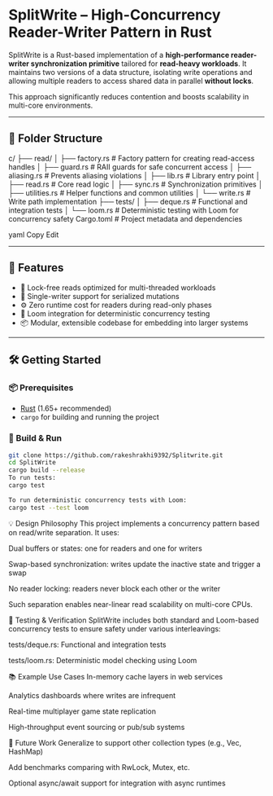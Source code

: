 
# SplitWrite – High-Concurrency Reader-Writer Pattern in Rust

SplitWrite is a Rust-based implementation of a **high-performance reader-writer synchronization primitive** tailored for **read-heavy workloads**. It maintains two versions of a data structure, isolating write operations and allowing multiple readers to access shared data in parallel **without locks**.

This approach significantly reduces contention and boosts scalability in multi-core environments.

---

## 📁 Folder Structure

c/
├── read/
│ ├── factory.rs # Factory pattern for creating read-access handles
│ ├── guard.rs # RAII guards for safe concurrent access
│ ├── aliasing.rs # Prevents aliasing violations
│ ├── lib.rs # Library entry point
│ ├── read.rs # Core read logic
│ ├── sync.rs # Synchronization primitives
│ ├── utilities.rs # Helper functions and common utilities
│ └── write.rs # Write path implementation
├── tests/
│ ├── deque.rs # Functional and integration tests
│ └── loom.rs # Deterministic testing with Loom for concurrency safety
Cargo.toml # Project metadata and dependencies

yaml
Copy
Edit

---

## 🚀 Features

- 🧵 Lock-free reads optimized for multi-threaded workloads
- 📝 Single-writer support for serialized mutations
- ⚙️ Zero runtime cost for readers during read-only phases
- 🧪 Loom integration for deterministic concurrency testing
- 📦 Modular, extensible codebase for embedding into larger systems

---

## 🛠️ Getting Started

### 📦 Prerequisites

- [Rust](https://www.rust-lang.org/tools/install) (1.65+ recommended)
- `cargo` for building and running the project

### 🔧 Build & Run

```bash
git clone https://github.com/rakeshrakhi9392/Splitwrite.git
cd SplitWrite
cargo build --release
To run tests:
cargo test

To run deterministic concurrency tests with Loom:
cargo test --test loom

```
💡 Design Philosophy
This project implements a concurrency pattern based on read/write separation. It uses:

Dual buffers or states: one for readers and one for writers

Swap-based synchronization: writes update the inactive state and trigger a swap

No reader locking: readers never block each other or the writer

Such separation enables near-linear read scalability on multi-core CPUs.

🔬 Testing & Verification
SplitWrite includes both standard and Loom-based concurrency tests to ensure safety under various interleavings:

tests/deque.rs: Functional and integration tests

tests/loom.rs: Deterministic model checking using Loom

📚 Example Use Cases
In-memory cache layers in web services

Analytics dashboards where writes are infrequent

Real-time multiplayer game state replication

High-throughput event sourcing or pub/sub systems

📌 Future Work
 Generalize to support other collection types (e.g., Vec, HashMap)

 Add benchmarks comparing with RwLock, Mutex, etc.

 Optional async/await support for integration with async runtimes











